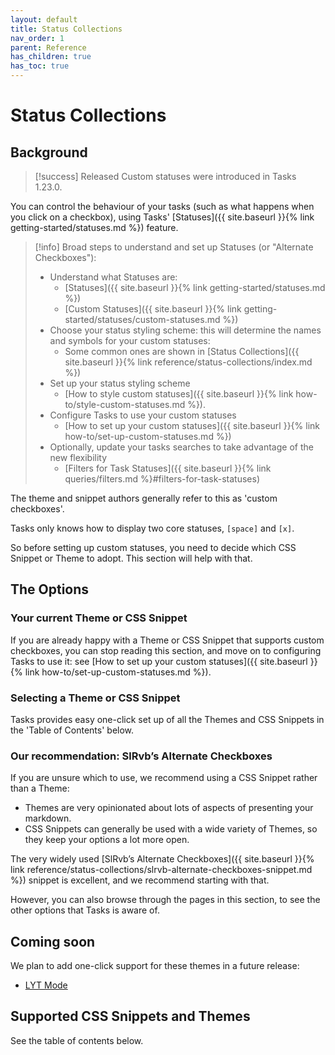 ```yaml
---
layout: default
title: Status Collections
nav_order: 1
parent: Reference
has_children: true
has_toc: true
---
```


# Status Collections

## Background

> [!success] Released
Custom statuses were introduced in Tasks 1.23.0.

You can control the behaviour of your tasks (such as what happens when you click on a checkbox), using Tasks' [Statuses]({{ site.baseurl }}{% link getting-started/statuses.md %}) feature.

<!-- force a blank line --> <!-- include: snippet-statuses-overview.md -->

> [!info]
> Broad steps to understand and set up Statuses (or "Alternate Checkboxes"):
>
> - Understand what Statuses are:
>   - [Statuses]({{ site.baseurl }}{% link getting-started/statuses.md %})
>   - [Custom Statuses]({{ site.baseurl }}{% link getting-started/statuses/custom-statuses.md %})
> - Choose your status styling scheme: this will determine the names and symbols for your custom statuses:
>   - Some common ones are shown in [Status Collections]({{ site.baseurl }}{% link reference/status-collections/index.md %})
> - Set up your status styling scheme
>   - [How to style custom statuses]({{ site.baseurl }}{% link how-to/style-custom-statuses.md %}).
> - Configure Tasks to use your custom statuses
>   - [How to set up your custom statuses]({{ site.baseurl }}{% link how-to/set-up-custom-statuses.md %})
> - Optionally, update your tasks searches to take advantage of the new flexibility
>   - [Filters for Task Statuses]({{ site.baseurl }}{% link queries/filters.md %}#filters-for-task-statuses)

<!-- force a blank line --> <!-- endInclude -->

The theme and snippet authors generally refer to this as 'custom checkboxes'.

Tasks only knows how to display two core statuses, `[space]` and `[x]`.

So before setting up custom statuses, you need to decide which CSS Snippet or Theme to adopt. This section will help with that.

## The Options

### Your current Theme or CSS Snippet

If you are already happy with a Theme or CSS Snippet that supports custom checkboxes, you can stop reading this section, and move on to configuring Tasks to use it: see [How to set up your custom statuses]({{ site.baseurl }}{% link how-to/set-up-custom-statuses.md %}).

### Selecting a Theme or CSS Snippet

Tasks provides easy one-click set up of all the Themes and CSS Snippets in the 'Table of Contents' below.

### Our recommendation: SlRvb’s Alternate Checkboxes

If you are unsure which to use, we recommend using a CSS Snippet rather than a Theme:

- Themes are very opinionated about lots of aspects of presenting your markdown.
- CSS Snippets can generally be used with a wide variety of Themes, so they keep your options a lot more open.

The very widely used [SlRvb’s Alternate Checkboxes]({{ site.baseurl }}{% link reference/status-collections/slrvb-alternate-checkboxes-snippet.md %}) snippet is excellent, and we recommend starting with that.

However, you can also browse through the pages in this section, to see the other options that Tasks is aware of.

## Coming soon

We plan to add one-click support for these themes in a future release:

- [LYT Mode](https://publish.obsidian.md/hub/02+-+Community+Expansions/02.05+All+Community+Expansions/Themes/LYT+Mode)

## Supported CSS Snippets and Themes

See the table of contents below.
